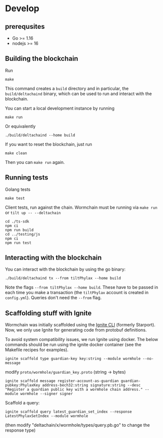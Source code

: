 # Develop

## prerequsites

- Go >= 1.16
- nodejs >= 16

## Building the blockchain

Run

```shell
make
```

This command creates a `build` directory and in particular, the
`build/deltachaind` binary, which can be used to run and interact with the
blockchain.

You can start a local development instance by running

```shell
make run
```

Or equivalently

```shell
./build/deltachaind --home build
```

If you want to reset the blockchain, just run

```shell
make clean
```

Then you can `make run` again.

## Running tests

Golang tests

    make test

Client tests, run against the chain. Wormchain must be running via `make run` or `tilt up -- --deltachain`

    cd ./ts-sdk
    npm ci
    npm run build
    cd ../testing/js
    npm ci
    npm run test

## Interacting with the blockchain

You can interact with the blockchain by using the go binary:

```shell
./build/deltachaind tx --from tiltPhylax --home build
```

Note the flags `--from tiltPhylax --home build`. These have to be passed
in each time you make a transaction (the `tiltPhylax` account is created in
`config.yml`). Queries don't need the `--from` flag.

## Scaffolding stuff with Ignite

Wormchain was initially scaffolded using the [Ignite CLI](https://github.com/ignite) (formerly Starport). Now, we only use Ignite for generating code from protobuf definitions.

To avoid system compatibility issues, we run Ignite using docker. The below commands should be run using the ignite docker container (see the Makefile recipes for examples).

```shell
ignite scaffold type guardian-key key:string --module wormhole --no-message
```

modify `proto/wormhole/guardian_key.proto` (string -> bytes)

```shell
ignite scaffold message register-account-as-guardian guardian-pubkey:PhylaxKey address-bech32:string signature:string --desc "Register a guardian public key with a wormhole chain address." --module wormhole --signer signer
```

Scaffold a query:

```shell
ignite scaffold query latest_guardian_set_index --response LatestPhylaxSetIndex --module wormhole
```

(then modify "deltachain/x/wormhole/types/query.pb.go" to change the response type)
